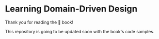 # Learning Domain-Driven Design

Thank you for reading the 🐒 book!

This repository is going to be updated soon with the book's code samples.
